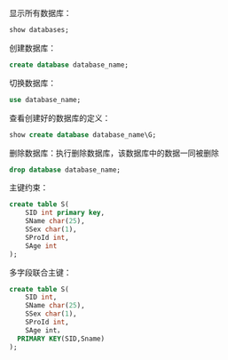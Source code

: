 显示所有数据库：
```sql
show databases;
```
创建数据库：
```sql
create database database_name;
```
切换数据库：
```sql
use database_name;
```
查看创建好的数据库的定义：
```sql
show create database database_name\G;
```
删除数据库：执行删除数据库，该数据库中的数据一同被删除
```sql
drop database database_name;
```
主键约束：
```sql
create table S(
	SID int primary key,
	SName char(25),
	SSex char(1),
	SProId int,
	SAge int
);
```
多字段联合主键：
```sql
create table S(
	SID int,
	SName char(25),
	SSex char(1),
	SProId int,
	SAge int，
  PRIMARY KEY(SID,Sname)
);
```
